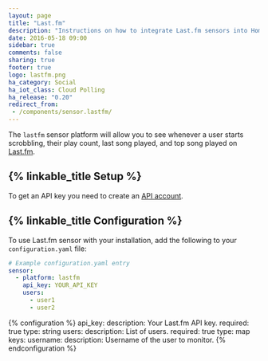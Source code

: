 ```yaml
---
layout: page
title: "Last.fm"
description: "Instructions on how to integrate Last.fm sensors into Home Assistant."
date: 2016-05-18 09:00
sidebar: true
comments: false
sharing: true
footer: true
logo: lastfm.png
ha_category: Social
ha_iot_class: Cloud Polling
ha_release: "0.20"
redirect_from:
 - /components/sensor.lastfm/
---
```


The `lastfm` sensor platform will allow you to see whenever a user starts scrobbling, their play count, last song played, and top song played on [Last.fm](http://www.last.fm).

## {% linkable_title Setup %}

To get an API key you need to create an [API account](http://www.last.fm/api/account/create).

## {% linkable_title Configuration %}

To use Last.fm sensor with your installation, add the following to your `configuration.yaml` file:

```yaml
# Example configuration.yaml entry
sensor:
  - platform: lastfm
    api_key: YOUR_API_KEY
    users:
      - user1
      - user2
```

{% configuration %}
api_key:
  description: Your Last.fm API key.
  required: true
  type: string
users:
  description: List of users.
  required: true
  type: map
  keys:
    username:
      description: Username of the user to monitor.
{% endconfiguration %}
